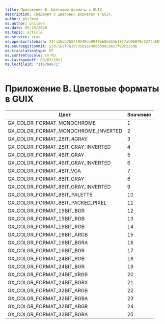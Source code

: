 ```yaml
---
title: Приложение B. Цветовые форматы в GUIX
description: Сведения о цветовых форматах в GUIX.
author: philmea
ms.author: philmea
ms.date: 05/19/2020
ms.topic: article
ms.service: rtos
ms.openlocfilehash: 21fa35db7b04f9249da0948bb8b6b5b18f7ab96079c927fa0878c7ab87adeee8
ms.sourcegitcommit: 93d716cf7e3d735b18246d659ec9ec7f82c336de
ms.translationtype: HT
ms.contentlocale: ru-RU
ms.lasthandoff: 08/07/2021
ms.locfileid: "116784671"
---
```

# <a name="appendix-b---guix-color-formats"></a>Приложение B. Цветовые форматы в GUIX

| Цвет                               | Значение |
|------------------------------------ | ----- |
| GX_COLOR_FORMAT_MONOCHROME          | 1     |
| GX_COLOR_FORMAT_MONOCHROME_INVERTED | 2     |
| GX_COLOR_FORMAT_2BIT_4GRAY          | 3     |
| GX_COLOR_FORMAT_2BIT_GRAY_INVERTED  | 4     |
| GX_COLOR_FORMAT_4BIT_GRAY           | 5     |
| GX_COLOR_FORMAT_4BIT_GRAY_INVERTED  | 6     |
| GX_COLOR_FORMAT_4BIT_VGA            | 7     |
| GX_COLOR_FORMAT_8BIT_GRAY           | 8     |
| GX_COLOR_FORMAT_8BIT_GRAY_INVERTED  | 9     |
| GX_COLOR_FORMAT_8BIT_PALETTE        | 10    |
| GX_COLOR_FORMAT_8BIT_PACKED_PIXEL   | 11    |
| GX_COLOR_FORMAT_15BIT_BGR           | 12    |
| GX_COLOR_FORMAT_15BIT_RGB           | 13    |
| GX_COLOR_FORMAT_16BIT_RGB           | 14    |
| GX_COLOR_FORMAT_16BIT_ARGB          | 15    |
| GX_COLOR_FORMAT_16BIT_BGRA          | 16    |
| GX_COLOR_FORMAT_16BIT_BGR           | 17    |
| GX_COLOR_FORMAT_24BIT_RGB           | 18    |
| GX_COLOR_FORMAT_24BIT_BGR           | 19    |
| GX_COLOR_FORMAT_24BIT_XRGB          | 20    |
| GX_COLOR_FORMAT_24BIT_BGRX          | 21    |
| GX_COLOR_FORMAT_32BIT_ARGB          | 22    |
| GX_COLOR_FORMAT_32BIT_RGBA          | 23    |
| GX_COLOR_FORMAT_32BIT_ABGR          | 24    |
| GX_COLOR_FORMAT_32BIT_BGRA          | 25    |